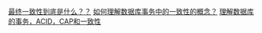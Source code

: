 

[最终一致性到底是什么？？](https://www.v2ex.com/t/666807)
[如何理解数据库事务中的一致性的概念？](https://www.zhihu.com/question/31346392)
[理解数据库的事务，ACID，CAP和一致性](https://www.jianshu.com/p/2c30d1fe5c4e)


